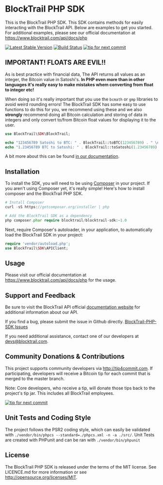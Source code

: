 BlockTrail PHP SDK
==================
This is the BlockTrail PHP SDK. This SDK contains methods for easily interacting with the BlockTrail API.
Below are examples to get you started. For additional examples, please see our official documentation
at https://www.blocktrail.com/api/docs/php

[![Latest Stable Version](https://badge.fury.io/ph/blocktrail%2Fblocktrail-sdk.svg)](https://packagist.org/packages/blocktrail/blocktrail-sdk)
[![Build Status](https://travis-ci.org/blocktrail/blocktrail-sdk-php.svg?branch=master)](https://travis-ci.org/blocktrail/blocktrail-sdk-php)
[![tip for next commit](https://tip4commit.com/projects/1009.svg)](https://tip4commit.com/github/blocktrail/blocktrail-sdk-php)

IMPORTANT! FLOATS ARE EVIL!!
----------------------------
As is best practice with financial data, The API returns all values as an integer, the Bitcoin value in Satoshi's.
**In PHP even more than in other languages it's really easy to make mistakes whem converting from float to integer etc!**

When doing so it's really important that you use the `bcmath` or `gmp` libraries to avoid weird rounding errors!
The BlockTrail SDK has some easy to use functions to do this for you, we recommend using these
and we also **strongly** recommend doing all Bitcoin calculation and storing of data in integers
and only convert to/from Bitcoin float values for displaying it to the user.

```php
use BlockTrail\SDK\BlockTrail;

echo "123456789 Satoshi to BTC: " . BlockTrail::toBTC(123456789) . " \n";
echo "1.23456789 BTC to Satoshi: " . BlockTrail::toSatoshi(1.23456789) . " \n";

```

A bit more about this can be found [in our documentation](https://www.blocktrail.com/api/docs/php#api_coin_format).

Installation
------------
To install the SDK, you will need to be using [Composer](http://getcomposer.org/) in your project.
If you aren't using Composer yet, it's really simple! Here's how to install composer and the BlockTrail PHP SDK.

```PHP
# Install Composer
curl -sS https://getcomposer.org/installer | php

# Add the BlockTrail SDK as a dependency
php composer.phar require blocktrail/blocktrail-sdk:~1.0
``` 

Next, require Composer's autoloader, in your application, to automatically load the BlockTrail SDK in your project:
```PHP
require 'vendor/autoload.php';
use BlockTrail\SDK\APIClient;
```

Usage
-----
Please visit our official documentation at https://www.blocktrail.com/api/docs/php for the usage.

Support and Feedback
--------------------
Be sure to visit the BlockTrail API official [documentation website](https://www.blocktrail.com/api/docs/php)
for additional information about our API.

If you find a bug, please submit the issue in Github directly. 
[BlockTrail-PHP-SDK Issues](https://github.com/blocktrail/blocktrail-sdk-php/issues)

If you need additional assistance, contact one of our developers at [devs@blocktrail.com](mailto:devs@blocktrail.com).

Community Donations & Contributions
-----------------------------------
This project supports community developers via http://tip4commit.com. If participating, developers will receive a Bitcoin tip for each commit that is merged to the master branch.

Note: Core developers, who receive a tip, will donate those tips back to the project's tip jar. This includes all BlockTrail employees.

[![tip for next commit](https://tip4commit.com/projects/1009.svg)](https://tip4commit.com/github/blocktrail/blocktrail-sdk-php)

Unit Tests and Coding Style
---------------------------
The project follows the PSR2 coding style, which can easily be validated with `./vendor/bin/phpcs --standard=./phpcs.xml -n -a ./src/`.
Unit Tests are created with PHPunit and can be ran with `./vendor/bin/phpunit`

License
-------
The BlockTrail PHP SDK is released under the terms of the MIT license. See LICENCE.md for more information or see http://opensource.org/licenses/MIT.

